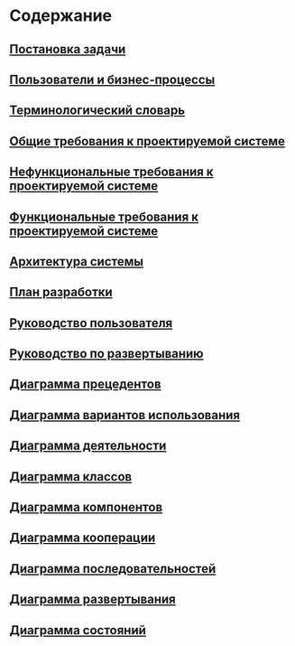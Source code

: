 ﻿# Содержание  
	
## [Постановка задачи](/ПостановкаЗадачи.md)   
## [Пользователи и бизнес-процессы](/ПользователиБизнесПроцессы.md)  
## [Терминологический словарь](/ТерминологическийСловарь.md)  
## [Общие требования к проектируемой системе](/ОбщиеТребованияКПроектируемойСистеме.md) 
## [Нефункциональные требования к проектируемой системе](/ТребованияПрограмме.md)   
## [Функциональные требования к проектируемой системе](/ФункциональныеТребованияКПроектируемойСистеме.md)	
## [Архитектура системы](/АрхитектураСистемы.md) 
## [План разработки](/ПланРазработки.md) 
## [Руководство пользователя](/РуководствоПользователя.md)
## [Руководство по развертыванию](/РуководствоПоРазвертыванию.md)
## [Диаграмма прецедентов](/Диаграммы/Диаграмма_Прецендентов_.png)
## [Диаграмма вариантов использования](/Диаграммы/Диаграммавариантовиспользования.png) 
## [Диаграмма деятельности](/Диаграммы/Диаграммадеятельности.png) 
## [Диаграмма классов](/Диаграммы/Диаграммаклассов.png)
## [Диаграмма компонентов](/Диаграммы/Диаграммакомпонентов.png)
## [Диаграмма кооперации](/Диаграммы/Диаграммакооперации.png) 
## [Диаграмма последовательностей](/Диаграммы/Диаграммапоследовательностей.png)
## [Диаграмма развертывания](/Диаграммы/Диаграммаразвертывания.png)
## [Диаграмма состояний](/Диаграммы/Диаграммасостояний.png)
